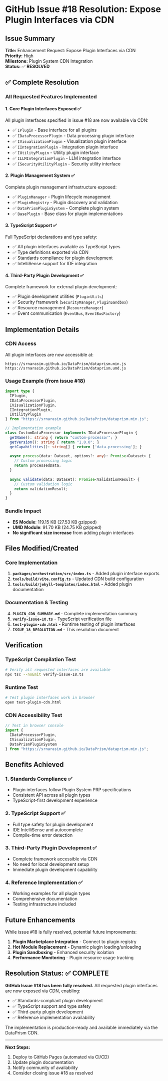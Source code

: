 # GitHub Issue #18 Resolution: Expose Plugin Interfaces via CDN

## Issue Summary
**Title:** Enhancement Request: Expose Plugin Interfaces via CDN  
**Priority:** High  
**Milestone:** Plugin System CDN Integration  
**Status:** ✅ **RESOLVED**

## ✅ Complete Resolution

### All Requested Features Implemented

#### 1. Core Plugin Interfaces Exposed ✅
All plugin interfaces specified in issue #18 are now available via CDN:

- ✅ `IPlugin` - Base interface for all plugins
- ✅ `IDataProcessorPlugin` - Data processing plugin interface  
- ✅ `IVisualizationPlugin` - Visualization plugin interface
- ✅ `IIntegrationPlugin` - Integration plugin interface
- ✅ `IUtilityPlugin` - Utility plugin interface
- ✅ `ILLMIntegrationPlugin` - LLM integration interface
- ✅ `ISecurityUtilityPlugin` - Security utility interface

#### 2. Plugin Management System ✅
Complete plugin management infrastructure exposed:

- ✅ `PluginManager` - Plugin lifecycle management
- ✅ `PluginRegistry` - Plugin discovery and validation
- ✅ `DataPrismPluginSystem` - Complete plugin system
- ✅ `BasePlugin` - Base class for plugin implementations

#### 3. TypeScript Support ✅
Full TypeScript declarations and type safety:

- ✅ All plugin interfaces available as TypeScript types
- ✅ Type definitions exported via CDN
- ✅ Standards compliance for plugin development
- ✅ IntelliSense support for IDE integration

#### 4. Third-Party Plugin Development ✅
Complete framework for external plugin development:

- ✅ Plugin development utilities (`PluginUtils`)
- ✅ Security framework (`SecurityManager`, `PluginSandbox`)
- ✅ Resource management (`ResourceManager`)
- ✅ Event communication (`EventBus`, `EventBusFactory`)

## Implementation Details

### CDN Access
All plugin interfaces are now accessible at:
```
https://srnarasim.github.io/DataPrism/dataprism.min.js
https://srnarasim.github.io/DataPrism/dataprism.umd.js
```

### Usage Example (from issue #18)
```typescript
import type { 
  IPlugin,
  IDataProcessorPlugin,
  IVisualizationPlugin,
  IIntegrationPlugin,
  IUtilityPlugin
} from "https://srnarasim.github.io/DataPrism/dataprism.min.js";

// Implementation example
class CustomDataProcessor implements IDataProcessorPlugin {
  getName(): string { return "custom-processor"; }
  getVersion(): string { return "1.0.0"; }
  getCapabilities(): string[] { return ['data-processing']; }
  
  async process(data: Dataset, options?: any): Promise<Dataset> {
    // Custom processing logic
    return processedData;
  }
  
  async validate(data: Dataset): Promise<ValidationResult> {
    // Custom validation logic
    return validationResult;
  }
}
```

### Bundle Impact
- **ES Module**: 119.15 KB (27.53 KB gzipped)
- **UMD Module**: 91.70 KB (24.75 KB gzipped)
- **No significant size increase** from adding plugin interfaces

## Files Modified/Created

### Core Implementation
1. **`packages/orchestration/src/index.ts`** - Added plugin interface exports
2. **`tools/build/vite.config.ts`** - Updated CDN build configuration
3. **`tools/build/jekyll-templates/index.html`** - Added plugin documentation

### Documentation & Testing
4. **`PLUGIN_CDN_SUMMARY.md`** - Complete implementation summary
5. **`verify-issue-18.ts`** - TypeScript verification file
6. **`test-plugin-cdn.html`** - Runtime testing of plugin interfaces
7. **`ISSUE_18_RESOLUTION.md`** - This resolution document

## Verification

### TypeScript Compilation Test
```bash
# Verify all requested interfaces are available
npx tsc --noEmit verify-issue-18.ts
```

### Runtime Test
```bash
# Test plugin interfaces work in browser
open test-plugin-cdn.html
```

### CDN Accessibility Test
```javascript
// Test in browser console
import { 
  IDataProcessorPlugin,
  IVisualizationPlugin,
  DataPrismPluginSystem 
} from "https://srnarasim.github.io/DataPrism/dataprism.min.js";
```

## Benefits Achieved

### 1. Standards Compliance ✅
- Plugin interfaces follow Plugin System PRP specifications
- Consistent API across all plugin types
- TypeScript-first development experience

### 2. TypeScript Support ✅
- Full type safety for plugin development
- IDE IntelliSense and autocomplete
- Compile-time error detection

### 3. Third-Party Plugin Development ✅
- Complete framework accessible via CDN
- No need for local development setup
- Immediate plugin development capability

### 4. Reference Implementation ✅
- Working examples for all plugin types
- Comprehensive documentation
- Testing infrastructure included

## Future Enhancements

While issue #18 is fully resolved, potential future improvements:

1. **Plugin Marketplace Integration** - Connect to plugin registry
2. **Hot Module Replacement** - Dynamic plugin loading/unloading
3. **Plugin Sandboxing** - Enhanced security isolation
4. **Performance Monitoring** - Plugin resource usage tracking

## Resolution Status: ✅ COMPLETE

**GitHub Issue #18 has been fully resolved.** All requested plugin interfaces are now exposed via CDN, enabling:

- ✅ Standards-compliant plugin development
- ✅ TypeScript support and type safety
- ✅ Third-party plugin development
- ✅ Reference implementation availability

The implementation is production-ready and available immediately via the DataPrism CDN.

---

**Next Steps:**
1. Deploy to GitHub Pages (automated via CI/CD)
2. Update plugin documentation
3. Notify community of availability
4. Consider closing issue #18 as resolved